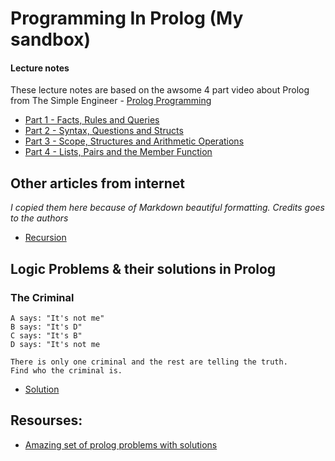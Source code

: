 # Programming In Prolog (My sandbox)
#### Lecture notes

These lecture notes are based on the awsome 4 part video about Prolog from The Simple Engineer - [Prolog Programming](https://www.youtube.com/playlist?list=PLVmRRBrc2pRCWtYk752jCIfhD8GmoYfc_)



* [Part 1 - Facts, Rules and Queries](part1.md)
* [Part 2 - Syntax, Questions and Structs](part2.md)
* [Part 3 - Scope, Structures and Arithmetic Operations](part3.md)
* [Part 4 - Lists, Pairs and the Member Function](part4.md)

## Other articles from internet
*I copied them here because of Markdown beautiful formatting. Credits goes to the authors*

* [Recursion](recursion.md)

## Logic Problems & their solutions in Prolog

### The Criminal

```
A says: "It's not me"
B says: "It's D"
C says: "It's B"
D says: "It's not me

There is only one criminal and the rest are telling the truth.
Find who the criminal is. 
```

* [Solution](logic_problems/criminals.pl)

## Resourses: 
* [Amazing set of prolog problems with solutions](http://www.ic.unicamp.br/~meidanis/courses/mc336/2009s2/prolog/problemas/)